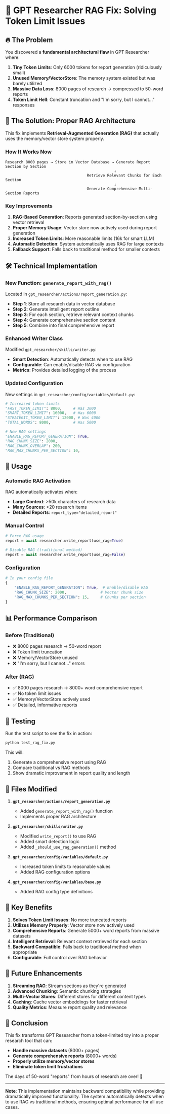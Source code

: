 # 🧠 GPT Researcher RAG Fix: Solving Token Limit Issues

## 🔥 The Problem

You discovered a **fundamental architectural flaw** in GPT Researcher where:

1. **Tiny Token Limits**: Only 6000 tokens for report generation (ridiculously small)
2. **Unused Memory/VectorStore**: The memory system existed but was barely utilized
3. **Massive Data Loss**: 8000 pages of research → compressed to 50-word reports
4. **Token Limit Hell**: Constant truncation and "I'm sorry, but I cannot..." responses

## 🧠 The Solution: Proper RAG Architecture

This fix implements **Retrieval-Augmented Generation (RAG)** that actually uses the memory/vector store system properly.

### How It Works Now

```
Research 8000 pages → Store in Vector Database → Generate Report Section by Section
                                                ↓
                                    Retrieve Relevant Chunks for Each Section
                                                ↓
                                    Generate Comprehensive Multi-Section Reports
```

### Key Improvements

1. **RAG-Based Generation**: Reports generated section-by-section using vector retrieval
2. **Proper Memory Usage**: Vector store now actively used during report generation
3. **Increased Token Limits**: More reasonable limits (16k for smart LLM)
4. **Automatic Detection**: System automatically uses RAG for large contexts
5. **Fallback Support**: Falls back to traditional method for smaller contexts

## 🛠️ Technical Implementation

### New Function: `generate_report_with_rag()`

Located in `gpt_researcher/actions/report_generation.py`:

- **Step 1**: Store all research data in vector database
- **Step 2**: Generate intelligent report outline
- **Step 3**: For each section, retrieve relevant context chunks
- **Step 4**: Generate comprehensive section content
- **Step 5**: Combine into final comprehensive report

### Enhanced Writer Class

Modified `gpt_researcher/skills/writer.py`:

- **Smart Detection**: Automatically detects when to use RAG
- **Configurable**: Can enable/disable RAG via configuration
- **Metrics**: Provides detailed logging of the process

### Updated Configuration

New settings in `gpt_researcher/config/variables/default.py`:

```python
# Increased token limits
"FAST_TOKEN_LIMIT": 8000,     # Was 3000
"SMART_TOKEN_LIMIT": 16000,   # Was 6000  
"STRATEGIC_TOKEN_LIMIT": 12000, # Was 4000
"TOTAL_WORDS": 8000,          # Was 5000

# New RAG settings
"ENABLE_RAG_REPORT_GENERATION": True,
"RAG_CHUNK_SIZE": 2000,
"RAG_CHUNK_OVERLAP": 200,
"RAG_MAX_CHUNKS_PER_SECTION": 10,
```

## 🚀 Usage

### Automatic RAG Activation

RAG automatically activates when:

- **Large Context**: >50k characters of research data
- **Many Sources**: >20 research items
- **Detailed Reports**: `report_type="detailed_report"`

### Manual Control

```python
# Force RAG usage
report = await researcher.write_report(use_rag=True)

# Disable RAG (traditional method)
report = await researcher.write_report(use_rag=False)
```

### Configuration

```python
# In your config file
{
    "ENABLE_RAG_REPORT_GENERATION": True,  # Enable/disable RAG
    "RAG_CHUNK_SIZE": 2000,               # Vector chunk size
    "RAG_MAX_CHUNKS_PER_SECTION": 15,     # Chunks per section
}
```

## 📊 Performance Comparison

### Before (Traditional)

- ❌ 8000 pages research → 50-word report
- ❌ Token limit truncation
- ❌ Memory/VectorStore unused
- ❌ "I'm sorry, but I cannot..." errors

### After (RAG)

- ✅ 8000 pages research → 8000+ word comprehensive report
- ✅ No token limit issues
- ✅ Memory/VectorStore actively used
- ✅ Detailed, informative reports

## 🧪 Testing

Run the test script to see the fix in action:

```bash
python test_rag_fix.py
```

This will:

1. Generate a comprehensive report using RAG
2. Compare traditional vs RAG methods
3. Show dramatic improvement in report quality and length

## 🔧 Files Modified

1. **`gpt_researcher/actions/report_generation.py`**
   - Added `generate_report_with_rag()` function
   - Implements proper RAG architecture

2. **`gpt_researcher/skills/writer.py`**
   - Modified `write_report()` to use RAG
   - Added smart detection logic
   - Added `_should_use_rag_generation()` method

3. **`gpt_researcher/config/variables/default.py`**
   - Increased token limits to reasonable values
   - Added RAG configuration options

4. **`gpt_researcher/config/variables/base.py`**
   - Added RAG config type definitions

## 🎯 Key Benefits

1. **Solves Token Limit Issues**: No more truncated reports
2. **Utilizes Memory Properly**: Vector store now actively used
3. **Comprehensive Reports**: Generate 5000+ word reports from massive datasets
4. **Intelligent Retrieval**: Relevant context retrieved for each section
5. **Backward Compatible**: Falls back to traditional method when appropriate
6. **Configurable**: Full control over RAG behavior

## 🔮 Future Enhancements

1. **Streaming RAG**: Stream sections as they're generated
2. **Advanced Chunking**: Semantic chunking strategies
3. **Multi-Vector Stores**: Different stores for different content types
4. **Caching**: Cache vector embeddings for faster retrieval
5. **Quality Metrics**: Measure report quality and relevance

## 🎉 Conclusion

This fix transforms GPT Researcher from a token-limited toy into a proper research tool that can:

- **Handle massive datasets** (8000+ pages)
- **Generate comprehensive reports** (8000+ words)
- **Properly utilize memory/vector stores**
- **Eliminate token limit frustrations**

The days of 50-word "reports" from hours of research are over! 🚀

---

**Note**: This implementation maintains backward compatibility while providing dramatically improved functionality. The system automatically detects when to use RAG vs traditional methods, ensuring optimal performance for all use cases.
